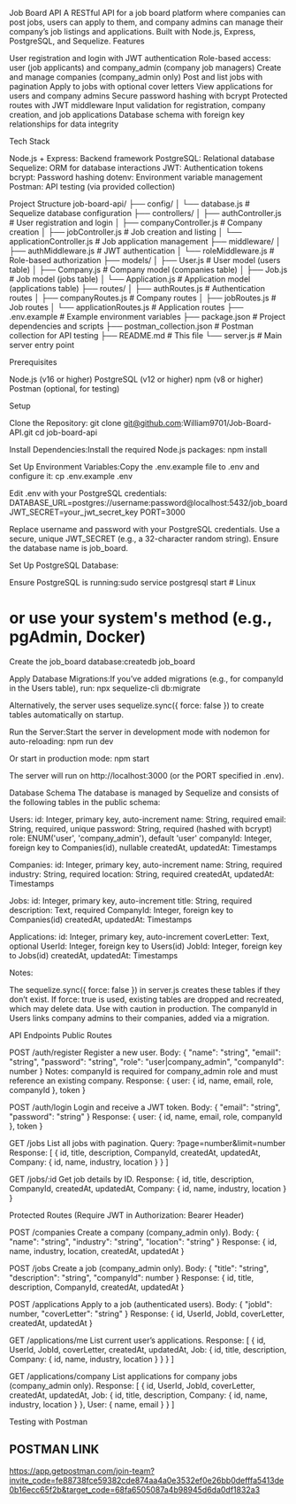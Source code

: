 Job Board API
A RESTful API for a job board platform where companies can post jobs, users can apply to them, and company admins can manage their company’s job listings and applications. Built with Node.js, Express, PostgreSQL, and Sequelize.
Features

User registration and login with JWT authentication
Role-based access: user (job applicants) and company_admin (company job managers)
Create and manage companies (company_admin only)
Post and list jobs with pagination
Apply to jobs with optional cover letters
View applications for users and company admins
Secure password hashing with bcrypt
Protected routes with JWT middleware
Input validation for registration, company creation, and job applications
Database schema with foreign key relationships for data integrity

Tech Stack

Node.js + Express: Backend framework
PostgreSQL: Relational database
Sequelize: ORM for database interactions
JWT: Authentication tokens
bcrypt: Password hashing
dotenv: Environment variable management
Postman: API testing (via provided collection)

Project Structure
job-board-api/
├── config/
│   └── database.js        # Sequelize database configuration
├── controllers/
│   ├── authController.js  # User registration and login
│   ├── companyController.js # Company creation
│   ├── jobController.js   # Job creation and listing
│   └── applicationController.js # Job application management
├── middleware/
│   ├── authMiddleware.js  # JWT authentication
│   └── roleMiddleware.js  # Role-based authorization
├── models/
│   ├── User.js            # User model (users table)
│   ├── Company.js         # Company model (companies table)
│   ├── Job.js            # Job model (jobs table)
│   └── Application.js    # Application model (applications table)
├── routes/
│   ├── authRoutes.js      # Authentication routes
│   ├── companyRoutes.js   # Company routes
│   ├── jobRoutes.js       # Job routes
│   └── applicationRoutes.js # Application routes
├── .env.example           # Example environment variables
├── package.json           # Project dependencies and scripts
├── postman_collection.json # Postman collection for API testing
├── README.md              # This file
└── server.js              # Main server entry point

Prerequisites

Node.js (v16 or higher)
PostgreSQL (v12 or higher)
npm (v8 or higher)
Postman (optional, for testing)

Setup

Clone the Repository:
git clone git@github.com:William9701/Job-Board-API.git
cd job-board-api


Install Dependencies:Install the required Node.js packages:
npm install


Set Up Environment Variables:Copy the .env.example file to .env and configure it:
cp .env.example .env

Edit .env with your PostgreSQL credentials:
DATABASE_URL=postgres://username:password@localhost:5432/job_board
JWT_SECRET=your_jwt_secret_key
PORT=3000


Replace username and password with your PostgreSQL credentials.
Use a secure, unique JWT_SECRET (e.g., a 32-character random string).
Ensure the database name is job_board.


Set Up PostgreSQL Database:

Ensure PostgreSQL is running:sudo service postgresql start  # Linux
# or use your system's method (e.g., pgAdmin, Docker)


Create the job_board database:createdb job_board




Apply Database Migrations:If you’ve added migrations (e.g., for companyId in the Users table), run:
npx sequelize-cli db:migrate

Alternatively, the server uses sequelize.sync({ force: false }) to create tables automatically on startup.

Run the Server:Start the server in development mode with nodemon for auto-reloading:
npm run dev

Or start in production mode:
npm start

The server will run on http://localhost:3000 (or the PORT specified in .env).


Database Schema
The database is managed by Sequelize and consists of the following tables in the public schema:

Users:
id: Integer, primary key, auto-increment
name: String, required
email: String, required, unique
password: String, required (hashed with bcrypt)
role: ENUM('user', 'company_admin'), default 'user'
companyId: Integer, foreign key to Companies(id), nullable
createdAt, updatedAt: Timestamps


Companies:
id: Integer, primary key, auto-increment
name: String, required
industry: String, required
location: String, required
createdAt, updatedAt: Timestamps


Jobs:
id: Integer, primary key, auto-increment
title: String, required
description: Text, required
CompanyId: Integer, foreign key to Companies(id)
createdAt, updatedAt: Timestamps


Applications:
id: Integer, primary key, auto-increment
coverLetter: Text, optional
UserId: Integer, foreign key to Users(id)
JobId: Integer, foreign key to Jobs(id)
createdAt, updatedAt: Timestamps



Notes:

The sequelize.sync({ force: false }) in server.js creates these tables if they don’t exist.
If force: true is used, existing tables are dropped and recreated, which may delete data. Use with caution in production.
The companyId in Users links company admins to their companies, added via a migration.

API Endpoints
Public Routes

POST /auth/register
Register a new user.
Body: { "name": "string", "email": "string", "password": "string", "role": "user|company_admin", "companyId": number }
Notes: companyId is required for company_admin role and must reference an existing company.
Response: { user: { id, name, email, role, companyId }, token }


POST /auth/login
Login and receive a JWT token.
Body: { "email": "string", "password": "string" }
Response: { user: { id, name, email, role, companyId }, token }


GET /jobs
List all jobs with pagination.
Query: ?page=number&limit=number
Response: [ { id, title, description, CompanyId, createdAt, updatedAt, Company: { id, name, industry, location } } ]


GET /jobs/:id
Get job details by ID.
Response: { id, title, description, CompanyId, createdAt, updatedAt, Company: { id, name, industry, location } }



Protected Routes (Require JWT in Authorization: Bearer <token> Header)

POST /companies
Create a company (company_admin only).
Body: { "name": "string", "industry": "string", "location": "string" }
Response: { id, name, industry, location, createdAt, updatedAt }


POST /jobs
Create a job (company_admin only).
Body: { "title": "string", "description": "string", "companyId": number }
Response: { id, title, description, CompanyId, createdAt, updatedAt }


POST /applications
Apply to a job (authenticated users).
Body: { "jobId": number, "coverLetter": "string" }
Response: { id, UserId, JobId, coverLetter, createdAt, updatedAt }


GET /applications/me
List current user’s applications.
Response: [ { id, UserId, JobId, coverLetter, createdAt, updatedAt, Job: { id, title, description, Company: { id, name, industry, location } } } ]


GET /applications/company
List applications for company jobs (company_admin only).
Response: [ { id, UserId, JobId, coverLetter, createdAt, updatedAt, Job: { id, title, description, Company: { id, name, industry, location } }, User: { name, email } } ]



Testing with Postman


## POSTMAN LINK
https://app.getpostman.com/join-team?invite_code=fe88738fce59382cde874aa4a0e3532ef0e26bb0defffa5413de0b16ecc65f2b&target_code=68fa6505087a4b98945d6da0df1832a3

